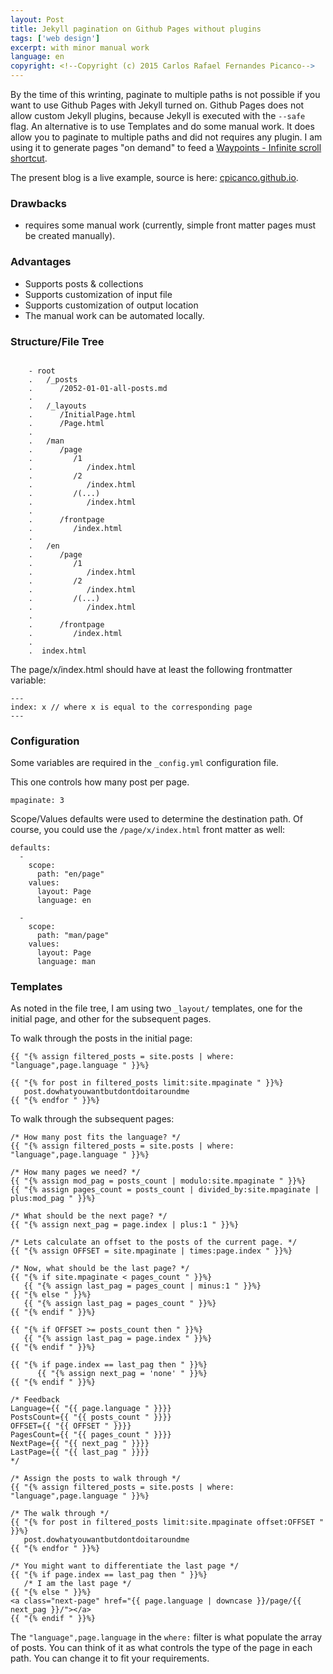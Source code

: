 ```yaml
---
layout: Post
title: Jekyll pagination on Github Pages without plugins
tags: ['web design']
excerpt: with minor manual work
language: en
copyright: <!--Copyright (c) 2015 Carlos Rafael Fernandes Picanco-->
---
```


By the time of this wrinting, paginate to multiple paths is not possible if you want to use Github Pages with Jekyll turned on. Github Pages does not allow custom Jekyll plugins, because Jekyll is executed with the `--safe` flag. An alternative is to use Templates and do some manual work. It does allow you to paginate to multiple paths and did not requires any plugin. I am using it to generate pages "on demand" to feed a [Waypoints - Infinite scroll shortcut](http://imakewebthings.com/waypoints/shortcuts/infinite-scroll/).

The present blog is a live example, source is here: [cpicanco.github.io](https://github.com/cpicanco/cpicanco.github.io).


### Drawbacks

- requires some manual work (currently, simple front matter pages must be created manually).

### Advantages

 - Supports posts & collections
 - Supports customization of input file
 - Supports customization of output location
 - The manual work can be automated locally. 

### Structure/File Tree

```text

    - root
    .   /_posts
    .      /2052-01-01-all-posts.md
    .
    .   /_layouts
    .      /InitialPage.html
    .      /Page.html
    .
    .   /man
    .      /page
    .         /1
    .            /index.html
    .         /2
    .            /index.html
    .         /(...)
    .            /index.html
    .
    .      /frontpage
    .         /index.html
    . 
    .   /en
    .      /page
    .         /1
    .            /index.html
    .         /2
    .            /index.html
    .         /(...)
    .            /index.html
    .
    .      /frontpage
    .         /index.html
    . 
    .  index.html
```

The page/x/index.html should have at least the following frontmatter variable:

```
---
index: x // where x is equal to the corresponding page
---
```

### Configuration

Some variables are required in the `_config.yml` configuration file.

This one controls how many post per page.

```
mpaginate: 3
```

Scope/Values defaults were used to determine the destination path. Of course, you could use the `/page/x/index.html`  front matter as well:

```
defaults:
  -
    scope:
      path: "en/page"
    values:
      layout: Page
      language: en

  -
    scope:
      path: "man/page"
    values:
      layout: Page
      language: man
```

### Templates

As noted in the file tree, I am using two `_layout/` templates, one for the initial page, and other for the subsequent pages.

To walk through the posts in the initial page:

```
{{ "{% assign filtered_posts = site.posts | where: "language",page.language " }}%}

{{ "{% for post in filtered_posts limit:site.mpaginate " }}%}
   post.dowhatyouwantbutdontdoitaroundme
{{ "{% endfor " }}%}
```

To walk through the subsequent pages:

```
/* How many post fits the language? */
{{ "{% assign filtered_posts = site.posts | where: "language",page.language " }}%}

/* How many pages we need? */
{{ "{% assign mod_pag = posts_count | modulo:site.mpaginate " }}%}
{{ "{% assign pages_count = posts_count | divided_by:site.mpaginate | plus:mod_pag " }}%}

/* What should be the next page? */
{{ "{% assign next_pag = page.index | plus:1 " }}%}

/* Lets calculate an offset to the posts of the current page. */
{{ "{% assign OFFSET = site.mpaginate | times:page.index " }}%}

/* Now, what should be the last page? */
{{ "{% if site.mpaginate < pages_count " }}%}
   {{ "{% assign last_pag = pages_count | minus:1 " }}%}
{{ "{% else " }}%}
   {{ "{% assign last_pag = pages_count " }}%}
{{ "{% endif " }}%}

{{ "{% if OFFSET >= posts_count then " }}%}
   {{ "{% assign last_pag = page.index " }}%}
{{ "{% endif " }}%}

{{ "{% if page.index == last_pag then " }}%}
      {{ "{% assign next_pag = 'none' " }}%}
{{ "{% endif " }}%}

/* Feedback
Language={{ "{{ page.language " }}}}
PostsCount={{ "{{ posts_count " }}}}
OFFSET={{ "{{ OFFSET " }}}}
PagesCount={{ "{{ pages_count " }}}}
NextPage={{ "{{ next_pag " }}}}
LastPage={{ "{{ last_pag " }}}}
*/

/* Assign the posts to walk through */
{{ "{% assign filtered_posts = site.posts | where: "language",page.language " }}%}

/* The walk through */
{{ "{% for post in filtered_posts limit:site.mpaginate offset:OFFSET " }}%}
   post.dowhatyouwantbutdontdoitaroundme
{{ "{% endfor " }}%}

/* You might want to differentiate the last page */
{{ "{% if page.index == last_pag then " }}%}
   /* I am the last page */
{{ "{% else " }}%}
<a class="next-page" href="{{ page.language | downcase }}/page/{{ next_pag }}/"></a>
{{ "{% endif " }}%}
```

The `"language",page.language` in the `where:` filter is what populate the array of posts. You can think of it as what controls the type of the page in each path. You can change it to fit your requirements.